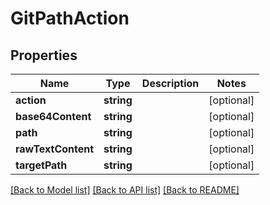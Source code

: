# GitPathAction

## Properties
Name | Type | Description | Notes
------------ | ------------- | ------------- | -------------
**action** | **string** |  | [optional] 
**base64Content** | **string** |  | [optional] 
**path** | **string** |  | [optional] 
**rawTextContent** | **string** |  | [optional] 
**targetPath** | **string** |  | [optional] 

[[Back to Model list]](../README.md#documentation-for-models) [[Back to API list]](../README.md#documentation-for-api-endpoints) [[Back to README]](../README.md)


